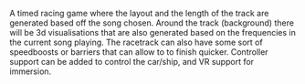 A timed racing game where the layout and the length of the track are generated based off the song chosen. 
Around the track (background) there will be 3d visualisations that are also generated based on the frequencies in the current song playing. 
The racetrack can also have some sort of speedboosts or barriers that can allow to to finish quicker.
Controller support can be added to control the car/ship, and VR support for immersion.